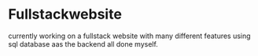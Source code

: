 # Fullstackwebsite
currently working on a fullstack website with many different features using sql database aas the backend all done myself.
